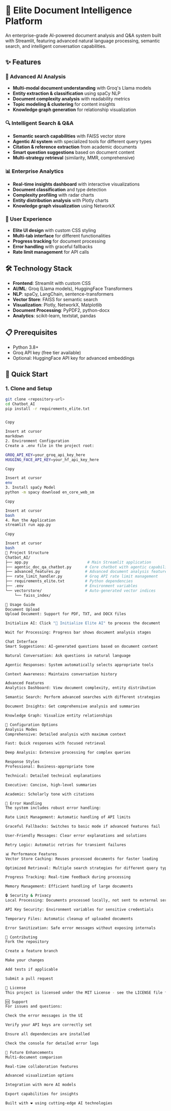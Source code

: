 # 🚀 Elite Document Intelligence Platform

An enterprise-grade AI-powered document analysis and Q&A system built with Streamlit, featuring advanced natural language processing, semantic search, and intelligent conversation capabilities.

## ✨ Features

### 🧠 Advanced AI Analysis
- **Multi-modal document understanding** with Groq's Llama models
- **Entity extraction & classification** using spaCy NLP
- **Document complexity analysis** with readability metrics
- **Topic modeling & clustering** for content insights
- **Knowledge graph generation** for relationship visualization

### 🔍 Intelligent Search & Q&A
- **Semantic search capabilities** with FAISS vector store
- **Agentic AI system** with specialized tools for different query types
- **Citation & reference extraction** from academic documents
- **Smart question suggestions** based on document content
- **Multi-strategy retrieval** (similarity, MMR, comprehensive)

### 📊 Enterprise Analytics
- **Real-time insights dashboard** with interactive visualizations
- **Document classification** and type detection
- **Complexity profiling** with radar charts
- **Entity distribution analysis** with Plotly charts
- **Knowledge graph visualization** using NetworkX

### 🎯 User Experience
- **Elite UI design** with custom CSS styling
- **Multi-tab interface** for different functionalities
- **Progress tracking** for document processing
- **Error handling** with graceful fallbacks
- **Rate limit management** for API calls

## 🛠️ Technology Stack

- **Frontend**: Streamlit with custom CSS
- **AI/ML**: Groq (Llama models), HuggingFace Transformers
- **NLP**: spaCy, LangChain, sentence-transformers
- **Vector Store**: FAISS for semantic search
- **Visualization**: Plotly, NetworkX, Matplotlib
- **Document Processing**: PyPDF2, python-docx
- **Analytics**: scikit-learn, textstat, pandas

## 📋 Prerequisites

- Python 3.8+
- Groq API key (free tier available)
- Optional: HuggingFace API key for advanced embeddings

## 🚀 Quick Start

### 1. Clone and Setup
```bash
git clone <repository-url>
cd Chatbot_AI
pip install -r requirements_elite.txt


Copy

Insert at cursor
markdown
2. Environment Configuration
Create a .env file in the project root:

GROQ_API_KEY=your_groq_api_key_here
HUGGING_FACE_API_KEY=your_hf_api_key_here

Copy

Insert at cursor
env
3. Install spaCy Model
python -m spacy download en_core_web_sm

Copy

Insert at cursor
bash
4. Run the Application
streamlit run app.py

Copy

Insert at cursor
bash
📁 Project Structure
Chatbot_AI/
├── app.py                          # Main Streamlit application
├── agentic_doc_qa_chatbot.py      # Core chatbot with agentic capabilities
├── advanced_features.py           # Advanced document analysis features
├── rate_limit_handler.py          # Groq API rate limit management
├── requirements_elite.txt         # Python dependencies
├── .env                           # Environment variables
└── vectorstore/                   # Auto-generated vector indices
    └── faiss_index/

🎯 Usage Guide
Document Upload
Upload Document: Support for PDF, TXT, and DOCX files

Initialize AI: Click "🚀 Initialize Elite AI" to process the document

Wait for Processing: Progress bar shows document analysis stages

Chat Interface
Smart Suggestions: AI-generated questions based on document content

Natural Conversation: Ask questions in natural language

Agentic Responses: System automatically selects appropriate tools

Context Awareness: Maintains conversation history

Advanced Features
Analytics Dashboard: View document complexity, entity distribution

Semantic Search: Perform advanced searches with different strategies

Document Insights: Get comprehensive analysis and summaries

Knowledge Graph: Visualize entity relationships

🔧 Configuration Options
Analysis Modes
Comprehensive: Detailed analysis with maximum context

Fast: Quick responses with focused retrieval

Deep Analysis: Extensive processing for complex queries

Response Styles
Professional: Business-appropriate tone

Technical: Detailed technical explanations

Executive: Concise, high-level summaries

Academic: Scholarly tone with citations

🚨 Error Handling
The system includes robust error handling:

Rate Limit Management: Automatic handling of API limits

Graceful Fallbacks: Switches to basic mode if advanced features fail

User-Friendly Messages: Clear error explanations and solutions

Retry Logic: Automatic retries for transient failures

📊 Performance Features
Vector Store Caching: Reuses processed documents for faster loading

Optimized Retrieval: Multiple search strategies for different query types

Progress Tracking: Real-time feedback during processing

Memory Management: Efficient handling of large documents

🔒 Security & Privacy
Local Processing: Documents processed locally, not sent to external services

API Key Security: Environment variables for sensitive credentials

Temporary Files: Automatic cleanup of uploaded documents

Error Sanitization: Safe error messages without exposing internals

🤝 Contributing
Fork the repository

Create a feature branch

Make your changes

Add tests if applicable

Submit a pull request

📄 License
This project is licensed under the MIT License - see the LICENSE file for details.

🆘 Support
For issues and questions:

Check the error messages in the UI

Verify your API keys are correctly set

Ensure all dependencies are installed

Check the console for detailed error logs

🔮 Future Enhancements
Multi-document comparison

Real-time collaboration features

Advanced visualization options

Integration with more AI models

Export capabilities for insights

Built with ❤️ using cutting-edge AI technologies

